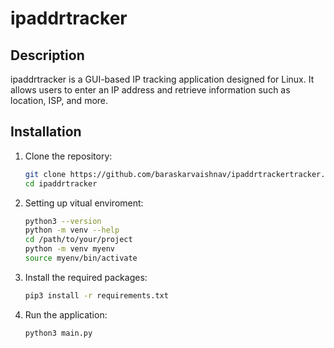 # ipaddrtracker

## Description

ipaddrtracker is a GUI-based IP tracking application designed for Linux. It allows users to enter an IP address and retrieve information such as location, ISP, and more.

## Installation

1. Clone the repository:
   ```bash
   git clone https://github.com/baraskarvaishnav/ipaddrtrackertracker.git
   cd ipaddrtracker
2. Setting up vitual enviroment:
   ```bash
   python3 --version
   python -m venv --help
   cd /path/to/your/project
   python -m venv myenv
   source myenv/bin/activate
3. Install the required packages:
   ```bash
   pip3 install -r requirements.txt
4. Run the application:
   ```bash
   python3 main.py

 

